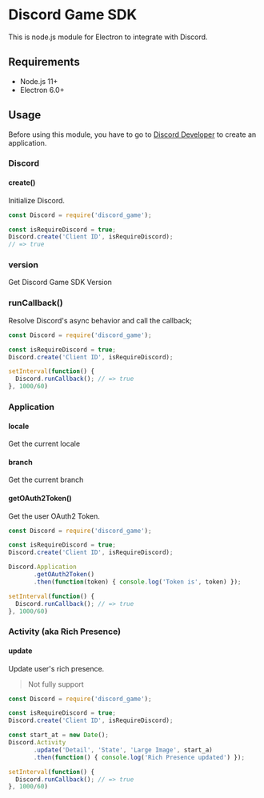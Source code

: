 Discord Game SDK
===

This is node.js module for Electron to integrate with Discord.

## Requirements

* Node.js 11+
* Electron 6.0+

## Usage

Before using this module, you have to go to [Discord Developer](https://discordapp.com/developers/applications/) to create an application.

### Discord

#### create()

Initialize Discord.

```js
const Discord = require('discord_game');

const isRequireDiscord = true;
Discord.create('Client ID', isRequireDiscord);
// => true
```

### version

Get Discord Game SDK Version

### runCallback()

Resolve Discord's async behavior and call the callback;

```js
const Discord = require('discord_game');

const isRequireDiscord = true;
Discord.create('Client ID', isRequireDiscord);

setInterval(function() {
  Discord.runCallback(); // => true
}, 1000/60)
```

### Application

#### locale

Get the current locale

#### branch

Get the current branch

#### getOAuth2Token()

Get the user OAuth2 Token.

```js
const Discord = require('discord_game');

const isRequireDiscord = true;
Discord.create('Client ID', isRequireDiscord);

Discord.Application
       .getOAuth2Token()
       .then(function(token) { console.log('Token is', token) });

setInterval(function() {
  Discord.runCallback(); // => true
}, 1000/60)
```

### Activity (aka Rich Presence)

#### update

Update user's rich presence.

> Not fully support

```js
const Discord = require('discord_game');

const isRequireDiscord = true;
Discord.create('Client ID', isRequireDiscord);

const start_at = new Date();
Discord.Activity
       .update('Detail', 'State', 'Large Image', start_a)
       .then(function() { console.log('Rich Presence updated') });

setInterval(function() {
  Discord.runCallback(); // => true
}, 1000/60)
```
